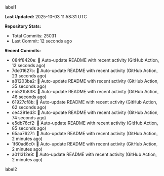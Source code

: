 
label1 
<!-- ACTIVITY_START -->
**Last Updated:** 2025-10-03 11:58:31 UTC

**Repository Stats:**
- Total Commits: 25031
- Last Commit: 12 seconds ago

**Recent Commits:**
- 084f8420e: 🤖 Auto-update README with recent activity (GitHub Action, 12 seconds ago)
- 7dc01627c: 🤖 Auto-update README with recent activity (GitHub Action, 23 seconds ago)
- a81203ba2: 🤖 Auto-update README with recent activity (GitHub Action, 35 seconds ago)
- eb521b838: 🤖 Auto-update README with recent activity (GitHub Action, 46 seconds ago)
- 61927cf8b: 🤖 Auto-update README with recent activity (GitHub Action, 62 seconds ago)
- ce4391ed3: 🤖 Auto-update README with recent activity (GitHub Action, 74 seconds ago)
- e5db76cf2: 🤖 Auto-update README with recent activity (GitHub Action, 85 seconds ago)
- 65aa7627f: 🤖 Auto-update README with recent activity (GitHub Action, 2 minutes ago)
- 1f60ad6c0: 🤖 Auto-update README with recent activity (GitHub Action, 2 minutes ago)
- a011312e8: 🤖 Auto-update README with recent activity (GitHub Action, 2 minutes ago)
<!-- ACTIVITY_END -->

label2
